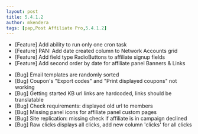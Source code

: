 ```yaml
---
layout: post
title: 5.4.1.2
author: mkendera
tags: [pap,Post Affiliate Pro,5.4.1.2]
---
```


- [Feature] Add ability to run only one cron task
- [Feature] PAN: Add date created column to Network Accounts grid
- [Feature] Add field type RadioButtons to affiliate signup fields
- [Feature] Add second order by date for affiliate panel Banners & Links
 
<!--more-->

- [Bug] Email templates are randomly sorted
- [Bug] Coupon's "Export codes" and "Print displayed coupons" not working
- [Bug] Getting started KB url links are hardcoded, links should be translatable
- [Bug] Check requirements: displayed old url to members
- [Bug] Missing panel icons for affiliate panel custom pages
- [Bug] Site replication: missing check if affiliate is in campaign declined
- [Bug] Raw clicks displays all clicks, add new column 'clicks' for all clicks

